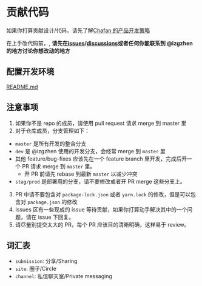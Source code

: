 # 贡献代码

如果你打算贡献设计/代码，请先了解[Chafan 的产品开发策略](https://github.com/chafan-dev/roadmap/blob/main/docs/development_strategy.md)

在上手改代码前，, **请先在[issues](https://github.com/chafan-dev/frontend/issues)/[discussions](https://github.com/chafan-dev/frontend/discussions)或者任何你能联系到 @izgzhen 的地方讨论你想改动的地方**

## 配置开发环境

[README.md](README.md)

## 注意事项

1. 如果你不是 repo 的成员，请使用 pull request 请求 merge 到 master 里
2. 对于仓库成员，分支管理如下：
  - `master` 是所有开发的整合分支
  - `dev` 是 @izgzhen 使用的开发分支，会经常 merge 到 `master` 里
  - 其他 feature/bug-fixes 应该先在一个 feature branch 里开发，完成后开一个 PR 请求 merge 到 `master` 里。
    - 开 PR 前请先 rebase 到最新 `master` 以减少冲突
  - `stag/prod` 是部署用的分支，请不要修改或者开 PR merge 这些分支上。
3. PR 中请不要包含对 `package-lock.json` 或者 `yarn.lock` 的修改，但是可以包含对 `package.json` 的修改
4. Issues 区有一些现成的 issue 等待贡献，如果你打算动手解决其中的一个问题，请在 issue 下回复。
5. 请尽量别提交太大的 PR，每个 PR 应该目的清晰明确，这样易于 review。

## 词汇表

- `submission`: 分享/Sharing
- `site`: 圈子/Circle
- `channel`: 私信聊天室/Private messaging
